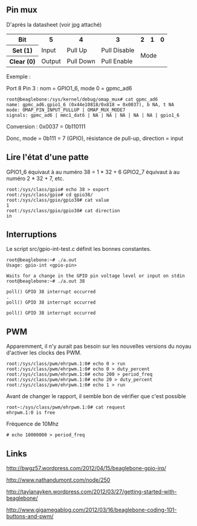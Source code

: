 Pin mux
----

D'après la datasheet (voir jpg attaché)

<table class="bitlist"><tbody><tr><th>Bit</th>
<th>5</th>
<th>4</th>
<th>3</th>
<th>2</th>
<th>1</th>
<th>0</th>
</tr><tr><th>Set (1)</th>
<td>Input</td>
<td>Pull Up</td>
<td>Pull Disable</td>
<td colspan="3" rowspan="2">Mode</td>
</tr><tr><th>Clear (0)</th>
<td>Output</td>
<td>Pull Down</td>
<td>Pull Enable</td>
</tr></tbody></table>

Exemple :

Port 8 Pin 3 : nom = GPIO1_6, mode 0 = gpmc_ad6

	root@beaglebone:/sys/kernel/debug/omap_mux# cat gpmc_ad6
	name: gpmc_ad6.gpio1_6 (0x44e10818/0x818 = 0x0037), b NA, t NA
	mode: OMAP_PIN_INPUT_PULLUP | OMAP_MUX_MODE7
	signals: gpmc_ad6 | mmc1_dat6 | NA | NA | NA | NA | NA | gpio1_6

Conversion : 0x0037 = 0b110111

Donc, mode = 0b111 = 7 (GPIO), résistance de pull-up, direction = input

Lire l'état d'une patte
-----

GPIO1_6 équivaut à au numéro 38 = 1 * 32 + 6
GPIO2_7 équivaut à au numéro 2 * 32 + 7, etc.

	root:/sys/class/gpio# echo 38 > export
	root:/sys/class/gpio# cd gpio38/
	root:/sys/class/gpio/gpio38# cat value
	1
	root:/sys/class/gpio/gpio38# cat direction
	in

Interruptions
-----

Le script src/gpio-int-test.c définit les bonnes constantes.

	root@beaglebone:~# ./a.out
	Usage: gpio-int <gpio-pin>

	Waits for a change in the GPIO pin voltage level or input on stdin
	root@beaglebone:~# ./a.out 38

	poll() GPIO 38 interrupt occurred
	.
	poll() GPIO 38 interrupt occurred

	poll() GPIO 38 interrupt occurred

PWM
-----

Apparemment, il n'y aurait pas besoin sur les nouvelles versions du noyau d'activer les clocks des PWM.

	root:/sys/class/pwm/ehrpwm.1:0# echo 0 > run
	root:/sys/class/pwm/ehrpwm.1:0# echo 0 > duty_percent
	root:/sys/class/pwm/ehrpwm.1:0# echo 200 > period_freq
	root:/sys/class/pwm/ehrpwm.1:0# echo 20 > duty_percent
	root:/sys/class/pwm/ehrpwm.1:0# echo 1 > run

Avant de changer le rapport, il semble bon de vérifier que c'est possible

	root~:/sys/class/pwm/ehrpwm.1:0# cat request
	ehrpwm.1:0 is free

Fréquence de 10Mhz

	# echo 10000000 > period_freq

Links
----

http://bwgz57.wordpress.com/2012/04/15/beaglebone-gpio-irq/

http://www.nathandumont.com/node/250

http://taylanayken.wordpress.com/2012/03/27/getting-started-with-beaglebone/

http://www.gigamegablog.com/2012/03/16/beaglebone-coding-101-buttons-and-pwm/
